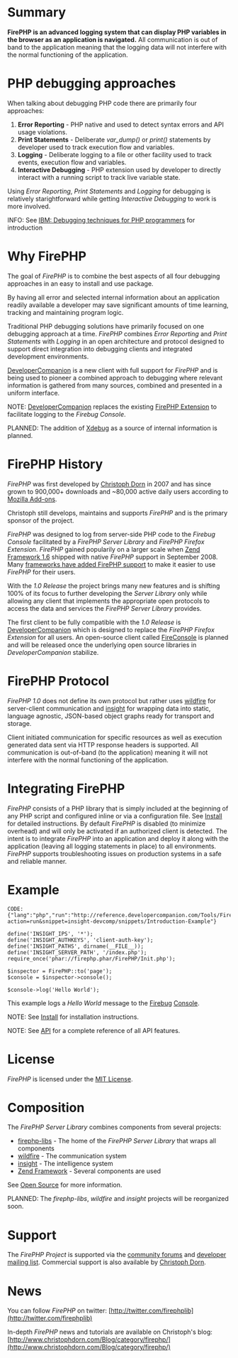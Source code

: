 Summary
=======

**FirePHP is an advanced logging system that can display PHP variables in the browser as an application is navigated.** All communication
is out of band to the application meaning that the logging data will not interfere with the normal functioning of the application.


PHP debugging approaches
========================

When talking about debugging PHP code there are primarily four approaches:

  1. **Error Reporting** - PHP native and used to detect syntax errors and API usage violations.
  2. **Print Statements** - Deliberate *var_dump()* or *print()* statements by developer used to track execution flow and variables.
  3. **Logging** - Deliberate logging to a file or other facility used to track events, execution flow and variables.
  4. **Interactive Debugging** - PHP extension used by developer to directly interact with a running script to track live variable state.

Using *Error Reporting*, *Print Statements* and *Logging* for debugging is relatively starightforward
while getting *Interactive Debugging* to work is more involved.

INFO: See [IBM: Debugging techniques for PHP programmers](http://www.ibm.com/developerworks/library/os-debug/) for introduction


Why FirePHP
===========

The goal of *FirePHP* is to combine the best aspects of all four debugging approaches in an easy to install and use package.
    
By having all error and selected internal information about an application readily available a developer may save significant
amounts of time learning, tracking and maintaining program logic.

Traditional PHP debugging solutions have primarily focused on one debugging approach at a time. *FirePHP* combines
*Error Reporting* and *Print Statements* with *Logging* in an open architecture and protocol designed to
support direct integration into debugging clients and integrated development environments.

[DeveloperCompanion](Clients#devcomp) is a new client with full support for *FirePHP* and is being used
to pioneer a combined approach to debugging where relevant information is gathered from many sources, combined and presented in a uniform interface.
    
NOTE: [DeveloperCompanion](Clients#devcomp) replaces the existing [FirePHP Extension](https://addons.mozilla.org/en-US/firefox/addon/6149/) to facilitate logging to the *Firebug Console*.

PLANNED: The addition of [Xdebug](http://xdebug.org/) as a source of internal information is planned.


FirePHP History
===============

*FirePHP* was first developed by [Christoph Dorn](http://www.christophdorn.com/) in 2007 and has since grown to 900,000+ downloads
and ~80,000 active daily users according to [Mozilla Add-ons](https://addons.mozilla.org/en-US/firefox/addon/6149/).

Christoph still develops, maintains and supports *FirePHP* and is the primary sponsor of the project.
    
*FirePHP* was designed to log from server-side PHP code to the *Firebug Console* facilitated by
a *FirePHP Server Library* and *FirePHP Firefox Extension*. *FirePHP* gained popularily on a larger scale
when [Zend Framework 1.6](http://framework.zend.com/) shipped with native *FirePHP* support in September 2008.
Many [frameworks have added FirePHP support](http://www.firephp.org/Wiki/Libraries/FirePHPCore) to make it easier to use *FirePHP* for their users.

With the *1.0 Release* the project brings many new features and is shifting 100% of its focus to further developing the *Server Library* only while allowing
any client that implements the appropriate open protocols to access the data and services the *FirePHP Server Library* provides.

The first client to be fully compatible with the *1.0 Release* is [DeveloperCompanion](Clients#devcomp) which
is designed to replace the *FirePHP Firefox Extension* for all users. An open-source client called [FireConsole](http://www.fireconsole.org/) is planned
and will be released once the underlying open source libraries in *DeveloperCompanion* stabilize.


FirePHP Protocol
================
    
*FirePHP 1.0* does not define its own protocol but rather uses [wildfire](http://github.com/cadorn/wildfire) for server-client communication and
[insight](http://github.com/cadorn/insight) for wrapping data into static, language agnostic, JSON-based object graphs ready for transport and storage.

Client initiated communication for specific resources as well as execution generated data sent via HTTP response headers
is supported. All communication is out-of-band (to the application) meaning it will not interfere with the normal functioning of the application.


Integrating FirePHP
===================
    
*FirePHP* consists of a PHP library that is simply included at the beginning of any PHP script and
configured inline or via a configuration file.
See [Install](Install.md) for detailed instructions. By default *FirePHP* is disabled (to minimize overhead)
and will only be activated if an authorized client is detected. The intent is to integrate *FirePHP* into an application
and deploy it along with the application (leaving all logging statements in place) to all environments. *FirePHP*
supports troubleshooting issues on production systems in a safe and reliable manner.


Example
=======

    CODE: {"lang":"php","run":"http://reference.developercompanion.com/Tools/FirePHPCompanion/Run/Examples/TestRunner/?action=run&snippet=insight-devcomp/snippets/Introduction-Example"}    
    
    define('INSIGHT_IPS', '*');
    define('INSIGHT_AUTHKEYS', 'client-auth-key');
    define('INSIGHT_PATHS', dirname(__FILE__));
    define('INSIGHT_SERVER_PATH', '/index.php');
    require_once('phar://firephp.phar/FirePHP/Init.php');
    
    $inspector = FirePHP::to('page');
    $console = $inspector->console();
    
    $console->log('Hello World');

This example logs a *Hello World* message to the [Firebug](http://getfirebug.com/) [Console](http://getfirebug.com/commandline).

NOTE: See [Install](Install.md) for installation instructions.

NOTE: See [API](API/Insight.md) for a complete reference of all API features.


License
=======
    
*FirePHP* is licensed under the [MIT License](http://github.com/cadorn/firephp-libs/blob/master/programs/standalone/LICENSE).


Composition
===========

The *FirePHP Server Library* combines components from several projects:

  * [firephp-libs](http://github.com/cadorn/firephp-libs) - The home of the *FirePHP Server Library* that wraps all components
  * [wildfire](http://github.com/cadorn/wildfire) - The communication system
  * [insight](http://github.com/cadorn/insight) - The intelligence system
  * [Zend Framework](http://framework.zend.com/) - Several components are used

See [Open Source](OpenSource.md) for more information.

PLANNED: The *firephp-libs*, *wildfire* and *insight* projects will be reorganized soon.


Support
=======

The *FirePHP Project* is supported via the [community forums](http://forum.firephp.org/) and
[developer mailing list](http://groups.google.com/group/firephp-dev).
Commercial support is also available by [Christoph Dorn](http://www.christophdorn.com/).


News
====

You can follow *FirePHP* on twitter: [http://twitter.com/firephplib](http://twitter.com/firephplib)

In-depth *FirePHP* news and tutorials are available on Christoph's blog:
[http://www.christophdorn.com/Blog/category/firephp/](http://www.christophdorn.com/Blog/category/firephp/)